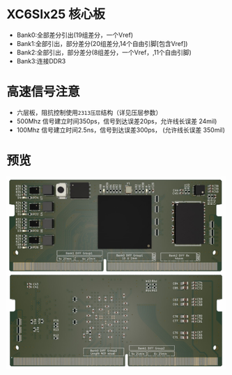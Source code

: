 # XC6Slx25 核心板
* Bank0:全部差分引出(19组差分，一个Vref)
* Bank1:全部引出，部分差分(20组差分,14个自由引脚[包含Vref])
* Bank2:全部引出，部分差分(8组差分，一个Vref，,11个自由引脚)
* Bank3:连接DDR3

# 高速信号注意
* 六层板，阻抗控制使用`2313压层`结构（详见压层参数）
* 500Mhz 信号建立时间350ps，信号到达误差20ps，允许线长误差 24mil)
* 100Mhz 信号建立时间2.5ns，信号到达误差300ps， (允许线长误差 350mil)

# 预览
![Image text](preview.jpg)